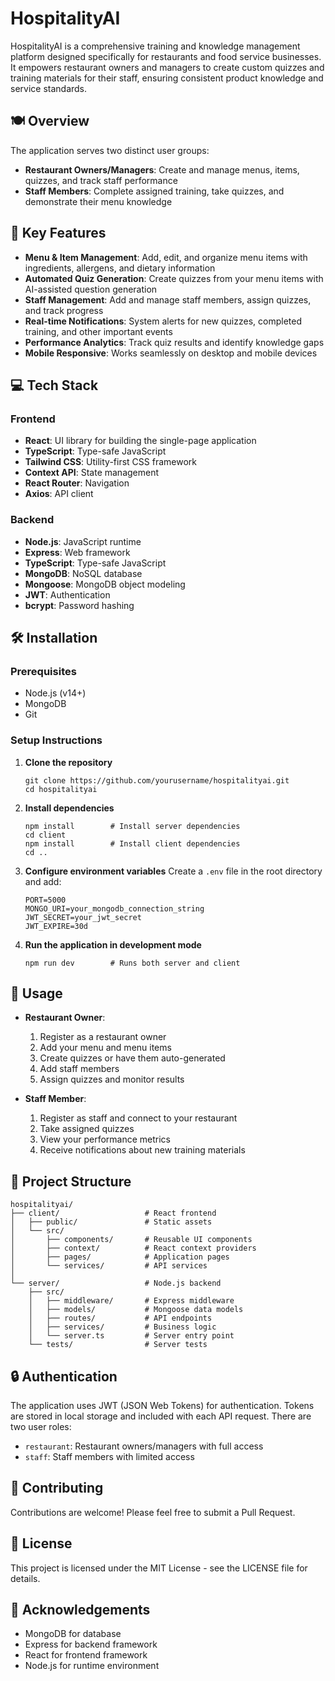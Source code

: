 # HospitalityAI

HospitalityAI is a comprehensive training and knowledge management platform designed specifically for restaurants and food service businesses. It empowers restaurant owners and managers to create custom quizzes and training materials for their staff, ensuring consistent product knowledge and service standards.

## 🍽️ Overview

The application serves two distinct user groups:

- **Restaurant Owners/Managers**: Create and manage menus, items, quizzes, and track staff performance
- **Staff Members**: Complete assigned training, take quizzes, and demonstrate their menu knowledge

## 🚀 Key Features

- **Menu & Item Management**: Add, edit, and organize menu items with ingredients, allergens, and dietary information
- **Automated Quiz Generation**: Create quizzes from your menu items with AI-assisted question generation
- **Staff Management**: Add and manage staff members, assign quizzes, and track progress
- **Real-time Notifications**: System alerts for new quizzes, completed training, and other important events
- **Performance Analytics**: Track quiz results and identify knowledge gaps
- **Mobile Responsive**: Works seamlessly on desktop and mobile devices

## 💻 Tech Stack

### Frontend

- **React**: UI library for building the single-page application
- **TypeScript**: Type-safe JavaScript
- **Tailwind CSS**: Utility-first CSS framework
- **Context API**: State management
- **React Router**: Navigation
- **Axios**: API client

### Backend

- **Node.js**: JavaScript runtime
- **Express**: Web framework
- **TypeScript**: Type-safe JavaScript
- **MongoDB**: NoSQL database
- **Mongoose**: MongoDB object modeling
- **JWT**: Authentication
- **bcrypt**: Password hashing

## 🛠️ Installation

### Prerequisites

- Node.js (v14+)
- MongoDB
- Git

### Setup Instructions

1. **Clone the repository**

   ```
   git clone https://github.com/yourusername/hospitalityai.git
   cd hospitalityai
   ```

2. **Install dependencies**

   ```
   npm install        # Install server dependencies
   cd client
   npm install        # Install client dependencies
   cd ..
   ```

3. **Configure environment variables**
   Create a `.env` file in the root directory and add:

   ```
   PORT=5000
   MONGO_URI=your_mongodb_connection_string
   JWT_SECRET=your_jwt_secret
   JWT_EXPIRE=30d
   ```

4. **Run the application in development mode**
   ```
   npm run dev        # Runs both server and client
   ```

## 🔑 Usage

- **Restaurant Owner**:

  1. Register as a restaurant owner
  2. Add your menu and menu items
  3. Create quizzes or have them auto-generated
  4. Add staff members
  5. Assign quizzes and monitor results

- **Staff Member**:
  1. Register as staff and connect to your restaurant
  2. Take assigned quizzes
  3. View your performance metrics
  4. Receive notifications about new training materials

## 📂 Project Structure

```
hospitalityai/
├── client/                   # React frontend
│   ├── public/               # Static assets
│   └── src/
│       ├── components/       # Reusable UI components
│       ├── context/          # React context providers
│       ├── pages/            # Application pages
│       └── services/         # API services
│
└── server/                   # Node.js backend
    ├── src/
    │   ├── middleware/       # Express middleware
    │   ├── models/           # Mongoose data models
    │   ├── routes/           # API endpoints
    │   ├── services/         # Business logic
    │   └── server.ts         # Server entry point
    └── tests/                # Server tests
```

## 🔒 Authentication

The application uses JWT (JSON Web Tokens) for authentication. Tokens are stored in local storage and included with each API request. There are two user roles:

- `restaurant`: Restaurant owners/managers with full access
- `staff`: Staff members with limited access

## 🤝 Contributing

Contributions are welcome! Please feel free to submit a Pull Request.

## 📄 License

This project is licensed under the MIT License - see the LICENSE file for details.

## 👏 Acknowledgements

- MongoDB for database
- Express for backend framework
- React for frontend framework
- Node.js for runtime environment
